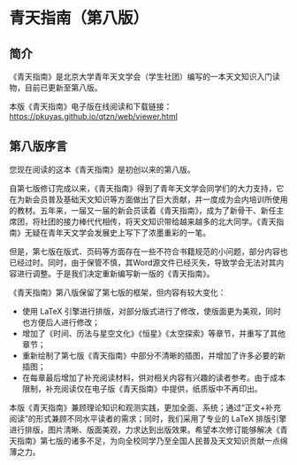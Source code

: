 # 青天指南（第八版）

## 简介

《青天指南》是北京大学青年天文学会（学生社团）编写的一本天文知识入门读物，目前已更新至第八版。

本版《青天指南》电子版在线阅读和下载链接：https://pkuyas.github.io/qtzn/web/viewer.html

## 第八版序言

您现在阅读的这本《青天指南》是初创以来的第八版。

自第七版修订完成以来，《青天指南》得到了青年天文学会同学们的大力支持，它在为新会员普及基础天文知识等方面做出了巨大贡献，并一度成为会内培训所使用的教材。五年来，一届又一届的新会员读着《青天指南》，成为了新骨干、新任主席团，将社团的接力棒代代相传，将天文知识带给越来越多的北大同学。《青天指南》无疑在青年天文学会发展史上写下了浓墨重彩的一笔。

但是，第七版在版式、页码等方面存在一些不符合书籍规范的小问题，部分内容也已经过时。同时，由于保管不慎，其Word源文件已经灭失，导致学会无法对其内容进行调整。于是我们决定重新编写新一版的《青天指南》。

《青天指南》第八版保留了第七版的框架，但内容有较大变化：

- 使用 LaTeX  引擎进行排版，对部分版式进行了修改，使版面更为美观，同时也方便后人进行修改；
- 增加了《时间、历法与星空文化》《恒星》《太空探索》等章节，并重写了其他章节；
- 重新绘制了第七版《青天指南》中部分不清晰的插图，并增加了许多必要的新插图；
- 在每章最后增加了补充阅读材料，供对相关内容有兴趣的读者参考。由于成本限制，补充阅读仅在电子版《青天指南》中提供，纸质版中不再印出。

本版《青天指南》兼顾理论知识和观测实践，更加全面、系统；通过“正文+补充阅读”的形式兼顾不同水平读者的需求；同时，我们采用了专业的 LaTeX 排版引擎进行排版，图片清晰、版面美观，力求达到出版效果。希望本次修订能够解决《青天指南》第七版的诸多不足，为向全校同学乃至全国人民普及天文知识贡献一点绵薄之力。

